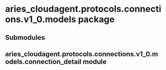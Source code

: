 # aries_cloudagent.protocols.connections.v1_0.models package

## Submodules

## aries_cloudagent.protocols.connections.v1_0.models.connection_detail module
